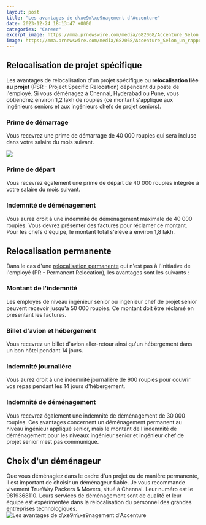 ```yaml
---
layout: post
title: "Les avantages de d\xe9m\xe9nagement d'Accenture"
date: 2023-12-24 18:13:47 +0000
categories: "Career"
excerpt_image: https://mma.prnewswire.com/media/682068/Accenture_Selon_un_rapport_d_Accenture__la_v_racit__des_donn_es.jpg?p=facebook
image: https://mma.prnewswire.com/media/682068/Accenture_Selon_un_rapport_d_Accenture__la_v_racit__des_donn_es.jpg?p=facebook
---
```


## Relocalisation de projet spécifique
Les avantages de relocalisation d'un projet spécifique ou **relocalisation liée au projet** (PSR - Project Specific Relocation) dépendent du poste de l'employé. Si vous déménagez à Chennai, Hyderabad ou Pune, vous obtiendrez environ 1,2 lakh de roupies (ce montant s'applique aux ingénieurs seniors et aux ingénieurs chefs de projet seniors). 
### Prime de démarrage
Vous recevrez une prime de démarrage de 40 000 roupies qui sera incluse dans votre salaire du mois suivant. 

![](https://f.hellowork.com/blogdumoderateur/2023/05/Accenture-brainstorming-664x609.jpg)
### Prime de départ 
Vous recevrez également une prime de départ de 40 000 roupies intégrée à votre salaire du mois suivant.
### Indemnité de déménagement
Vous aurez droit à une indemnité de déménagement maximale de 40 000 roupies. Vous devrez présenter des factures pour réclamer ce montant.
Pour les chefs d'équipe, le montant total s'élève à environ 1,8 lakh.
## Relocalisation permanente
Dans le cas d'une [relocalisation permanente](https://thelivenews.github.io/2023-12-01-the-safety-and-beauty-of-granada-spain/) qui n'est pas à l'initiative de l'employé (PR - Permanent Relocation), les avantages sont les suivants : 
### Montant de l'indemnité
Les employés de niveau ingénieur senior ou ingénieur chef de projet senior peuvent recevoir jusqu'à 50 000 roupies. Ce montant doit être réclamé en présentant les factures.
### Billet d'avion et hébergement
Vous recevrez un billet d'avion aller-retour ainsi qu'un hébergement dans un bon hôtel pendant 14 jours. 
### Indemnité journalière 
Vous aurez droit à une indemnité journalière de 900 roupies pour couvrir vos repas pendant les 14 jours d'hébergement.
### Indemnité de déménagement
Vous recevrez également une indemnité de déménagement de 30 000 roupies.
Ces avantages concernent un déménagement permanent au niveau ingénieur appliqué senior, mais le montant de l'indemnité de déménagement pour les niveaux ingénieur senior et ingénieur chef de projet senior n'est pas communiqué.
## Choix d'un déménageur 
Que vous déménagiez dans le cadre d'un projet ou de manière permanente, il est important de choisir un déménageur fiable. Je vous recommande vivement TrueWay Packers & Movers, situé à Chennai. Leur numéro est le 9819368110. Leurs services de déménagement sont de qualité et leur équipe est expérimentée dans la relocalisation du personnel des grandes entreprises technologiques.
![Les avantages de d\xe9m\xe9nagement d'Accenture](https://mma.prnewswire.com/media/682068/Accenture_Selon_un_rapport_d_Accenture__la_v_racit__des_donn_es.jpg?p=facebook)